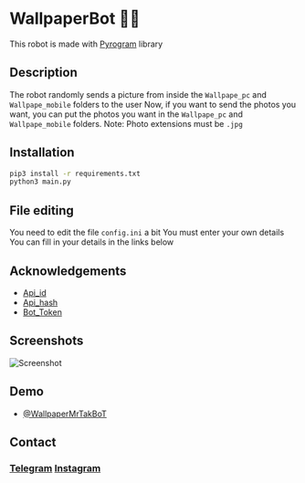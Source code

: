 # WallpaperBot 🤖🔥

This robot is made with [Pyrogram](https://docs.pyrogram.org/) library

## Description
The robot randomly sends a picture from inside the `Wallpape_pc`‍‍‍‍‍‍‍‍‍‍‍‍‍‍ and `Wallpape_mobile` folders to the user
Now, if you want to send the photos you want, you can put the photos you want in the `Wallpape_pc` and `Wallpape_mobile` folders.
Note: Photo extensions must be `.jpg`

## Installation
```bash
pip3 install -r requirements.txt
python3 main.py
```
## File editing
You need to edit the file `config.ini` a bit
You must enter your own details
You can fill in your details in the links below

## Acknowledgements

 - [Api_id](https://my.telegram.org/auth)
 - [Api_hash](https://my.telegram.org/auth)
 - [Bot_Token](https://t.me/BotFather)


## Screenshots

![Screenshot](https://user-images.githubusercontent.com/75321483/145020010-4f2791b3-40e8-45b6-b60d-3e4eb8e2d0ba.jpg)


## Demo

- [@WallpaperMrTakBoT](https://t.me/WallpaperMrTakBoT)

## Contact

### [Telegram](https://t.me/erfanbanaei_ir)  [Instagram](https://www.instagram.com/mrtakrobot/)

